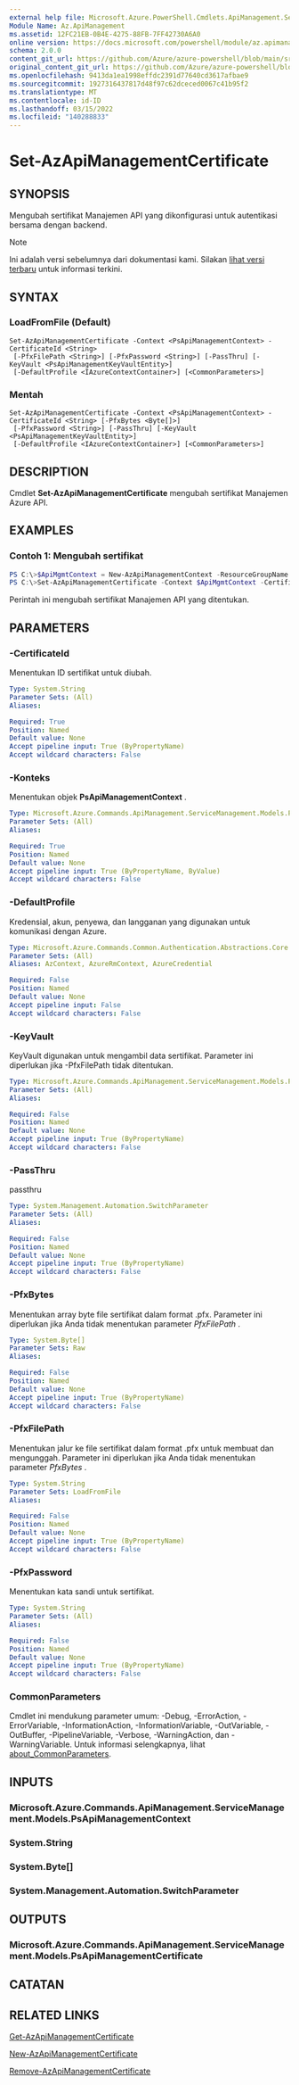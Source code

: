 ```yaml
---
external help file: Microsoft.Azure.PowerShell.Cmdlets.ApiManagement.ServiceManagement.dll-Help.xml
Module Name: Az.ApiManagement
ms.assetid: 12FC21EB-0B4E-4275-88FB-7FF42730A6A0
online version: https://docs.microsoft.com/powershell/module/az.apimanagement/set-azapimanagementcertificate
schema: 2.0.0
content_git_url: https://github.com/Azure/azure-powershell/blob/main/src/ApiManagement/ApiManagement/help/Set-AzApiManagementCertificate.md
original_content_git_url: https://github.com/Azure/azure-powershell/blob/main/src/ApiManagement/ApiManagement/help/Set-AzApiManagementCertificate.md
ms.openlocfilehash: 9413da1ea1998effdc2391d77640cd3617afbae9
ms.sourcegitcommit: 1927316437817d48f97c62dceced0067c41b95f2
ms.translationtype: MT
ms.contentlocale: id-ID
ms.lasthandoff: 03/15/2022
ms.locfileid: "140288833"
---
```

# Set-AzApiManagementCertificate

## SYNOPSIS
Mengubah sertifikat Manajemen API yang dikonfigurasi untuk autentikasi bersama dengan backend.

> [!NOTE]
>Ini adalah versi sebelumnya dari dokumentasi kami. Silakan [lihat versi terbaru](/powershell/module/az.apimanagement/set-azapimanagementcertificate) untuk informasi terkini.

## SYNTAX

### LoadFromFile (Default)
```
Set-AzApiManagementCertificate -Context <PsApiManagementContext> -CertificateId <String>
 [-PfxFilePath <String>] [-PfxPassword <String>] [-PassThru] [-KeyVault <PsApiManagementKeyVaultEntity>]
 [-DefaultProfile <IAzureContextContainer>] [<CommonParameters>]
```

### Mentah
```
Set-AzApiManagementCertificate -Context <PsApiManagementContext> -CertificateId <String> [-PfxBytes <Byte[]>]
 [-PfxPassword <String>] [-PassThru] [-KeyVault <PsApiManagementKeyVaultEntity>]
 [-DefaultProfile <IAzureContextContainer>] [<CommonParameters>]
```

## DESCRIPTION
Cmdlet **Set-AzApiManagementCertificate** mengubah sertifikat Manajemen Azure API.

## EXAMPLES

### Contoh 1: Mengubah sertifikat
```powershell
PS C:\>$ApiMgmtContext = New-AzApiManagementContext -ResourceGroupName "Api-Default-WestUS" -ServiceName "contoso"
PS C:\>Set-AzApiManagementCertificate -Context $ApiMgmtContext -CertificateId "0123456789" -PfxFilePath "C:\contoso\certificates\apimanagementnew.pfx" -PfxPassword "2222"
```

Perintah ini mengubah sertifikat Manajemen API yang ditentukan.

## PARAMETERS

### -CertificateId
Menentukan ID sertifikat untuk diubah.

```yaml
Type: System.String
Parameter Sets: (All)
Aliases:

Required: True
Position: Named
Default value: None
Accept pipeline input: True (ByPropertyName)
Accept wildcard characters: False
```

### -Konteks
Menentukan objek **PsApiManagementContext** .

```yaml
Type: Microsoft.Azure.Commands.ApiManagement.ServiceManagement.Models.PsApiManagementContext
Parameter Sets: (All)
Aliases:

Required: True
Position: Named
Default value: None
Accept pipeline input: True (ByPropertyName, ByValue)
Accept wildcard characters: False
```

### -DefaultProfile
Kredensial, akun, penyewa, dan langganan yang digunakan untuk komunikasi dengan Azure.

```yaml
Type: Microsoft.Azure.Commands.Common.Authentication.Abstractions.Core.IAzureContextContainer
Parameter Sets: (All)
Aliases: AzContext, AzureRmContext, AzureCredential

Required: False
Position: Named
Default value: None
Accept pipeline input: False
Accept wildcard characters: False
```

### -KeyVault
KeyVault digunakan untuk mengambil data sertifikat. Parameter ini diperlukan jika -PfxFilePath tidak ditentukan.

```yaml
Type: Microsoft.Azure.Commands.ApiManagement.ServiceManagement.Models.PsApiManagementKeyVaultEntity
Parameter Sets: (All)
Aliases:

Required: False
Position: Named
Default value: None
Accept pipeline input: True (ByPropertyName)
Accept wildcard characters: False
```

### -PassThru
passthru

```yaml
Type: System.Management.Automation.SwitchParameter
Parameter Sets: (All)
Aliases:

Required: False
Position: Named
Default value: None
Accept pipeline input: True (ByPropertyName)
Accept wildcard characters: False
```

### -PfxBytes
Menentukan array byte file sertifikat dalam format .pfx.
Parameter ini diperlukan jika Anda tidak menentukan parameter *PfxFilePath* .

```yaml
Type: System.Byte[]
Parameter Sets: Raw
Aliases:

Required: False
Position: Named
Default value: None
Accept pipeline input: True (ByPropertyName)
Accept wildcard characters: False
```

### -PfxFilePath
Menentukan jalur ke file sertifikat dalam format .pfx untuk membuat dan mengunggah.
Parameter ini diperlukan jika Anda tidak menentukan parameter *PfxBytes* .

```yaml
Type: System.String
Parameter Sets: LoadFromFile
Aliases:

Required: False
Position: Named
Default value: None
Accept pipeline input: True (ByPropertyName)
Accept wildcard characters: False
```

### -PfxPassword
Menentukan kata sandi untuk sertifikat.

```yaml
Type: System.String
Parameter Sets: (All)
Aliases:

Required: False
Position: Named
Default value: None
Accept pipeline input: True (ByPropertyName)
Accept wildcard characters: False
```

### CommonParameters
Cmdlet ini mendukung parameter umum: -Debug, -ErrorAction, -ErrorVariable, -InformationAction, -InformationVariable, -OutVariable, -OutBuffer, -PipelineVariable, -Verbose, -WarningAction, dan -WarningVariable. Untuk informasi selengkapnya, lihat [about_CommonParameters](http://go.microsoft.com/fwlink/?LinkID=113216).

## INPUTS

### Microsoft.Azure.Commands.ApiManagement.ServiceManagement.Models.PsApiManagementContext

### System.String

### System.Byte[]

### System.Management.Automation.SwitchParameter

## OUTPUTS

### Microsoft.Azure.Commands.ApiManagement.ServiceManagement.Models.PsApiManagementCertificate

## CATATAN

## RELATED LINKS

[Get-AzApiManagementCertificate](./Get-AzApiManagementCertificate.md)

[New-AzApiManagementCertificate](./New-AzApiManagementCertificate.md)

[Remove-AzApiManagementCertificate](./Remove-AzApiManagementCertificate.md)


